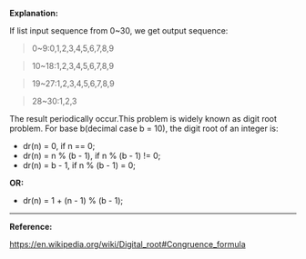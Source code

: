 **Explanation:**

If list input sequence from 0~30, we get output sequence:
>0~9:0,1,2,3,4,5,6,7,8,9

>10~18:1,2,3,4,5,6,7,8,9

>19~27:1,2,3,4,5,6,7,8,9

>28~30:1,2,3

The result periodically occur.This problem is widely known as digit root problem.
For base b(decimal case b = 10), the digit root of an integer is:

* dr(n) = 0, if n == 0;
* dr(n) = n % (b - 1), if n % (b - 1) != 0;
* dr(n) = b - 1, if n % (b - 1) = 0;

**OR:**

* dr(n) = 1 + (n - 1) % (b - 1);

***
**Reference:**

<https://en.wikipedia.org/wiki/Digital_root#Congruence_formula>
